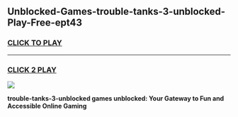 
## Unblocked-Games-trouble-tanks-3-unblocked-Play-Free-ept43
<h3>
<a href="https://premium76.site?title=trouble-tanks-3-unblocked&ref=23A">CLICK TO PLAY</a></h3>
<hr>

<h3>
<a href="https://premium76.site?title=trouble-tanks-3-unblocked&ref=23A">CLICK 2 PLAY</a>
  
</h3>

<a href="https://premium76.site?title=trouble-tanks-3-unblocked&ref=23A"><img src="https://clearcache.store/games.png"></a>


**trouble-tanks-3-unblocked games unblocked: Your Gateway to Fun and Accessible Online Gaming**
